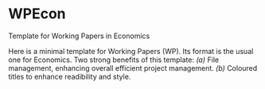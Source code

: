 # WPEcon
Template for Working Papers in Economics


Here is a minimal template for Working Papers (WP). Its format is the usual one for Economics. Two strong benefits of this template: *(a)* File management, enhancing overall efficient project management. *(b)* Coloured titles to enhance readibility and style.

